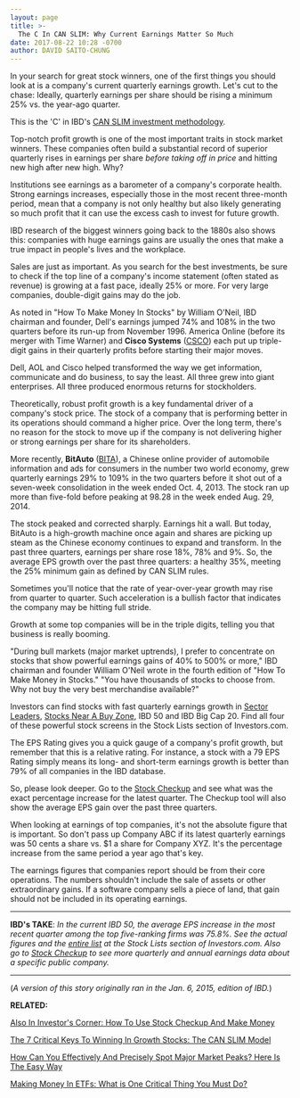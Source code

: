 ```yaml
---
layout: page
title: >-
  The C In CAN SLIM: Why Current Earnings Matter So Much
date: 2017-08-22 10:28 -0700
author: DAVID SAITO-CHUNG
---
```





In your search for great stock winners, one of the first things you should look at is a company's current quarterly earnings growth. Let's cut to the chase: Ideally, quarterly earnings per share should be rising a minimum 25% vs. the year-ago quarter.


This is the 'C' in IBD's [CAN SLIM investment methodology](https://www.investors.com/ibd-university/can-slim/).


Top-notch profit growth is one of the most important traits in stock market winners. These companies often build a substantial record of superior quarterly rises in earnings per share *before taking off in price* and hitting new high after new high. Why?


Institutions see earnings as a barometer of a company's corporate health. Strong earnings increases, especially those in the most recent three-month period, mean that a company is not only healthy but also likely generating so much profit that it can use the excess cash to invest for future growth.


IBD research of the biggest winners going back to the 1880s also shows this: companies with huge earnings gains are usually the ones that make a true impact in people's lives and the workplace.


Sales are just as important. As you search for the best investments, be sure to check if the top line of a company's income statement (often stated as revenue) is growing at a fast pace, ideally 25% or more. For very large companies, double-digit gains may do the job.


As noted in "How To Make Money In Stocks" by William O'Neil, IBD chairman and founder, Dell's earnings jumped 74% and 108% in the two quarters before its run-up from November 1996. America Online (before its merger with Time Warner) and **Cisco Systems** ([CSCO](https://research.investors.com/quote.aspx?symbol=CSCO)) each put up triple-digit gains in their quarterly profits before starting their major moves.


Dell, AOL and Cisco helped transformed the way we get information, communicate and do business, to say the least. All three grew into giant enterprises. All three produced enormous returns for stockholders.


Theoretically, robust profit growth is a key fundamental driver of a company's stock price. The stock of a company that is performing better in its operations should command a higher price. Over the long term, there's no reason for the stock to move up if the company is not delivering higher or strong earnings per share for its shareholders.



More recently, **BitAuto** ([BITA](https://research.investors.com/quote.aspx?symbol=BITA)), a Chinese online provider of automobile information and ads for consumers in the number two world economy, grew quarterly earnings 29% to 109% in the two quarters before it shot out of a seven-week consolidation in the week ended Oct. 4, 2013. The stock ran up more than five-fold before peaking at 98.28 in the week ended Aug. 29, 2014.


The stock peaked and corrected sharply. Earnings hit a wall. But today, BitAuto is a high-growth machine once again and shares are picking up steam as the Chinese economy continues to expand and transform. In the past three quarters, earnings per share rose 18%, 78% and 9%. So, the average EPS growth over the past three quarters: a healthy 35%, meeting the 25% minimum gain as defined by CAN SLIM rules.


Sometimes you'll notice that the rate of year-over-year growth may rise from quarter to quarter. Such acceleration is a bullish factor that indicates the company may be hitting full stride.


Growth at some top companies will be in the triple digits, telling you that business is really booming.


"During bull markets (major market uptrends), I prefer to concentrate on stocks that show powerful earnings gains of 40% to 500% or more," IBD chairman and founder William O'Neil wrote in the fourth edition of "How To Make Money in Stocks." "You have thousands of stocks to choose from. Why not buy the very best merchandise available?"


Investors can find stocks with fast quarterly earnings growth in [Sector Leaders](http://research.investors.com/stock-lists/sector-leaders), [Stocks Near A Buy Zone](https://www.investors.com/category/stock-lists/stocks-near-a-buy-zone/), IBD 50 and IBD Big Cap 20. Find all four of these powerful stock screens in the Stock Lists section of Investors.com.


The EPS Rating gives you a quick gauge of a company's profit growth, but remember that this is a relative rating. For instance, a stock with a 79 EPS Rating simply means its long- and short-term earnings growth is better than 79% of all companies in the IBD database.


So, please look deeper. Go to the [Stock Checkup](http://research.investors.com/stock-checkup/) and see what was the exact percentage increase for the latest quarter. The Checkup tool will also show the average EPS gain over the past three quarters.


When looking at earnings of top companies, it's not the absolute figure that is important. So don't pass up Company ABC if its latest quarterly earnings was 50 cents a share vs. \$1 a share for Company XYZ. It's the percentage increase from the same period a year ago that's key.


The earnings figures that companies report should be from their core operations. The numbers shouldn't include the sale of assets or other extraordinary gains. If a software company sells a piece of land, that gain should not be included in its operating earnings.




---


**IBD's TAKE**: *In the current IBD 50, the average EPS increase in the most recent quarter among the top five-ranking firms was 75.8%. See the actual figures and the [entire list](http://research.investors.com/stock-lists/ibd-50/) at the Stock Lists section of Investors.com. Also go to [Stock Checkup](http://research.investors.com/stock-checkup/) to see more quarterly and annual earnings data about a specific public company.*




---


(*A version of this story originally ran in the Jan. 6, 2015, edition of IBD.*)


**RELATED:**


[Also In Investor's Corner: How To Use Stock Checkup And Make Money](https://www.investors.com/how-to-invest/investors-corner/how-to-invest-why-stock-checkup-is-a-can-slim-research-trove/)


[The 7 Critical Keys To Winning In Growth Stocks: The CAN SLIM Model](https://www.investors.com/ibd-university/can-slim/)


[How Can You Effectively And Precisely Spot Major Market Peaks? Here Is The Easy Way](https://www.investors.com/how-to-invest/investors-corner/how-do-you-spot-a-major-market-top-easy-look-for-heavy-distribution/)


[Making Money In ETFs: What is One Critical Thing You Must Do?](https://www.investors.com/how-to-invest/investors-corner/how-to-make-more-money-by-trading-etfs-use-this-savvy-technique/)


 




